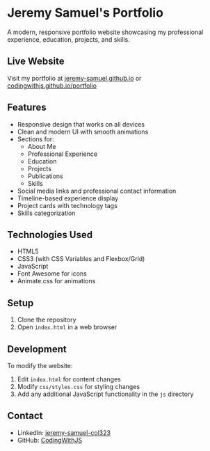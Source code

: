 # Jeremy Samuel's Portfolio

A modern, responsive portfolio website showcasing my professional experience, education, projects, and skills.

## Live Website
Visit my portfolio at [jeremy-samuel.github.io](https://jeremy-samuel.github.io) or [codingwithjs.github.io/portfolio](https://codingwithjs.github.io/portfolio)

## Features

- Responsive design that works on all devices
- Clean and modern UI with smooth animations
- Sections for:
  - About Me
  - Professional Experience
  - Education
  - Projects
  - Publications
  - Skills
- Social media links and professional contact information
- Timeline-based experience display
- Project cards with technology tags
- Skills categorization

## Technologies Used

- HTML5
- CSS3 (with CSS Variables and Flexbox/Grid)
- JavaScript
- Font Awesome for icons
- Animate.css for animations

## Setup

1. Clone the repository
2. Open `index.html` in a web browser

## Development

To modify the website:

1. Edit `index.html` for content changes
2. Modify `css/styles.css` for styling changes
3. Add any additional JavaScript functionality in the `js` directory

## Contact

- LinkedIn: [jeremy-samuel-col323](https://www.linkedin.com/in/jeremy-samuel-col323/)
- GitHub: [CodingWithJS](https://github.com/CodingWithJS)